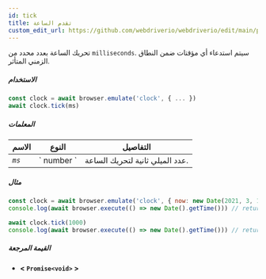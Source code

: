 ```yaml
---
id: tick
title: تقدم الساعة
custom_edit_url: https://github.com/webdriverio/webdriverio/edit/main/packages/webdriverio/src/commands/clock/tick.ts
---
```


تحريك الساعة بعدد محدد من `milliseconds`. سيتم استدعاء أي مؤقتات ضمن النطاق الزمني المتأثر.

##### الاستخدام

```js
const clock = await browser.emulate('clock', { ... })
await clock.tick(ms)
```

##### المعلمات

<table>
  <thead>
    <tr>
      <th>الاسم</th><th>النوع</th><th>التفاصيل</th>
    </tr>
  </thead>
  <tbody>
    <tr>
      <td><code><var>ms</var></code></td>
      <td>` number `</td>
      <td>عدد الميلي ثانية لتحريك الساعة.</td>
    </tr>
  </tbody>
</table>

##### مثال

```js title="tick.js"
const clock = await browser.emulate('clock', { now: new Date(2021, 3, 14) })
console.log(await browser.execute(() => new Date().getTime())) // returns 1618383600000

await clock.tick(1000)
console.log(await browser.execute(() => new Date().getTime())) // returns 1618383601000
```

##### القيمة المرجعة

- **&lt; `Promise<void>` &gt;**
